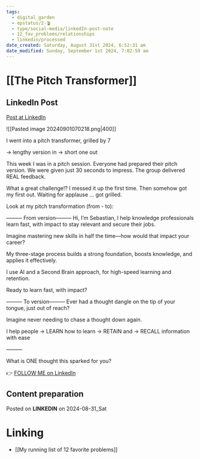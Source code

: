 ```yaml
---
tags:
  - digital_garden
  - epstatus/2-🪴
  - type/social-media/linkedIn-post-note
  - 12_fav_problems/relationships
  - linkedin/processed
date_created: Saturday, August 31st 2024, 6:52:31 am
date_modified: Sunday, September 1st 2024, 7:02:59 am
---
```

# [[The Pitch Transformer]]
## LinkedIn Post
[Post at LinkedIn](https://www.linkedin.com/posts/sebastiankamilli_i-went-into-a-pitch-transformer-grilled-activity-7235526900528414721-eeIj?utm_source=share&utm_medium=member_desktop)

![[Pasted image 20240901070218.png|400]]

 I went into a pitch transformer, grilled by 7

→ lengthy version in
→ short one out

This week I was in a pitch session. 
Everyone had prepared their pitch version.
We were given just 30 seconds to impress.
The group delivered REAL feedback.

What a great challenge!? 
I messed it up the first time. 
Then somehow got my first out. 
Waiting for applause ... got grilled.

Look at my pitch transformation (from - to):

——— From version———
Hi, I’m Sebastian,
I help knowledge professionals learn fast, with impact 
to stay relevant and secure their jobs. 

Imagine mastering new skills in half the time—how would that impact your career?

My three-stage process 
builds a  strong foundation, 
boosts knowledge, 
and applies it effectively. 

I use AI and a Second Brain approach, 
for high-speed learning and retention.

Ready to learn fast, with impact?

——— To version———
Ever had a thought dangle 
on the tip of your tongue, 
just out of reach?

Imagine never needing to chase a thought down again.

I help people 
→ LEARN how to learn
→ RETAIN and 
→ RECALL 
information with ease

———

What is ONE thought this sparked for you? 

👉 [FOLLOW ME on LinkedIn](https://www.linkedin.com/comm/mynetwork/discovery-see-all?usecase=PEOPLE_FOLLOWS&followMember=sebastiankamilli)

## Content preparation

Posted on **LINKEDIN** on 2024-08-31_Sat
# Linking
+ [[My running list of 12 favorite problems]]